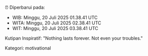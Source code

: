 ⏰ Diperbarui pada:
- WIB: Minggu, 20 Juli 2025 01.38.41 UTC
- WITA: Minggu, 20 Juli 2025 02.38.41 UTC
- WIT: Minggu, 20 Juli 2025 03.38.41 UTC

Kutipan Inspiratif:
"Nothing lasts forever. Not even your troubles."


Kategori: motivational

